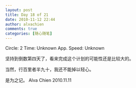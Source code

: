 ```yaml
---
layout: post
title: Day 18 of 21
date: 2010-11-12 22:44
author: alvachien
comments: true
categories: [随心随笔]
---
```

<div>

Circle: 2
Time: Unknown
App. Speed: Unknown

坚持到倒数第四天了，看来完成这个计划的可能性还是比较大的。

当然，行百里者半九十，我还不能掉以轻心。

是为之记。
Alva Chien
2010.11.11

</div>

